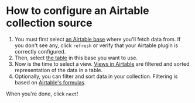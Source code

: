 # How to configure an Airtable collection source

1. You must first select <a href="https://support.airtable.com/hc/en-us/articles/202576419-Introduction-to-Airtable-bases#:~:text=An%20Airtable%20base%20contains%20all,contain%20multiple%20tables%20of%20content." target="_blank" class="ww-editor-link">an Airtable base</a> where you'll fetch data from. If you don't see any, click `refresh` or verify that your Airtable plugin is correctly configured.
2. Then, select <a href="https://support.airtable.com/hc/en-us/articles/360021333094-Getting-started-tables-records-and-fields#table" target="_blank" class="ww-editor-link">the table</a> in this base you want to use.
3. Now is the time to select a view. <a href="https://support.airtable.com/hc/en-us/articles/360042311914-What-is-a-view-" target="_blank" class="ww-editor-link">Views in Airtable</a> are filtered and sorted representation of the data in a table.
4. Optionally, you can filter and sort data in your collection. Filtering is based on <a href="https://support.airtable.com/hc/en-us/articles/203255215-Formula-field-reference" target="_blank" class="ww-editor-link">Airtable's formulas</a>.

When you're done, click `next`!

